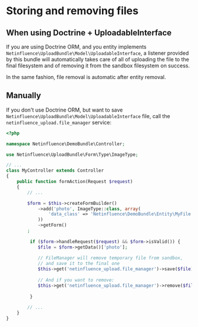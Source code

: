 # Storing and removing files

## When using Doctrine + UploadableInterface

If you are using Doctrine ORM, and you entity implements `Netinfluence\UploadBundle\Model\UploadableInterface`, 
a listener provided by this bundle will automatically takes care of all of uploading the file to the final filesystem and 
of removing it from the sandbox filesystem on success.

In the same fashion, file removal is automatic after entity removal.

## Manually

If you don't use Doctrine ORM, but want to save `Netinfluence\UploadBundle\Model\UploadableInterface` file, call the `netinfluence_upload.file_manager` service:
```php
<?php

namespace Netinfluence\DemoBundle\Controller;

use Netinfluence\UploadBundle\Form\Type\ImageType;

// ...
class MyController extends Controller
{
    public function formAction(Request $request)
    {
        // ...

        $form = $this->createFormBuilder()
            ->add('photo', ImageType::class, array(
                'data_class' => 'Netinfluence\DemoBundle\Entity\MyFile'
            ))
            ->getForm()
        ;
        
         if ($form->handleRequest($request) && $form->isValid()) {
            $file = $form->getData()['photo'];
            
            // FileManager will remove temporary file from sandbox,
            // and save it to the final one
            $this->get('netinfluence_upload.file_manager')->save($file);
            
            // And if you want to remove:
            $this->get('netinfluence_upload.file_manager')->remove($file);
            
         }
        
        // ...
    }
}
```
